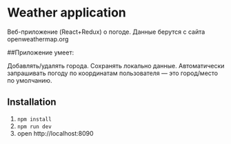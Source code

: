 # Weather application
Веб-приложение (React+Redux) о погоде.
Данные берутся с сайта openweathermap.org

##Приложение умеет:

Добавлять/удалять города.
Сохранять локально данные.
Автоматически запрашивать погоду по координатам пользователя — это город/место по умолчанию.

## Installation

1. ```npm install```
2. ```npm run dev```
3. open http://localhost:8090
